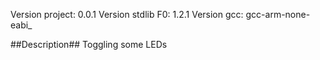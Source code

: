 Version project: 0.0.1
Version stdlib F0: 1.2.1
Version gcc: gcc-arm-none-eabi_

##Description##
Toggling some LEDs

